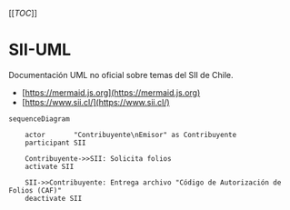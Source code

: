 [[_TOC_]]


# SII-UML

Documentación UML no oficial sobre temas del SII de Chile.



* [https://mermaid.js.org](https://mermaid.js.org)
* [https://www.sii.cl/](https://www.sii.cl/)


```mermaid
sequenceDiagram

    actor       "Contribuyente\nEmisor" as Contribuyente
    participant SII

    Contribuyente->>SII: Solicita folios
    activate SII
    
    SII->>Contribuyente: Entrega archivo "Código de Autorización de Folios (CAF)"
    deactivate SII


```

